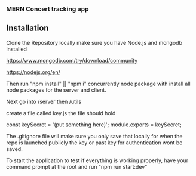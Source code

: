 ### MERN Concert tracking app

## Installation 

Clone the Repository locally make sure you have Node.js and mongodb installed

https://www.mongodb.com/try/download/community

https://nodejs.org/en/

Then run "npm install" || "npm i" concurrently node package with install all node packages for the server and client. 

Next go into /server then /utils

create a file called key.js the file should hold 

const keySecret = '(put something here)';
module.exports = keySecret;

The .gitignore file will make sure you only save that locally for when the repo is launched publicly the key or past key for authentication wont be saved.

To start the application to test if everything is working properly, have your command prompt at the root and run "npm run start:dev"
